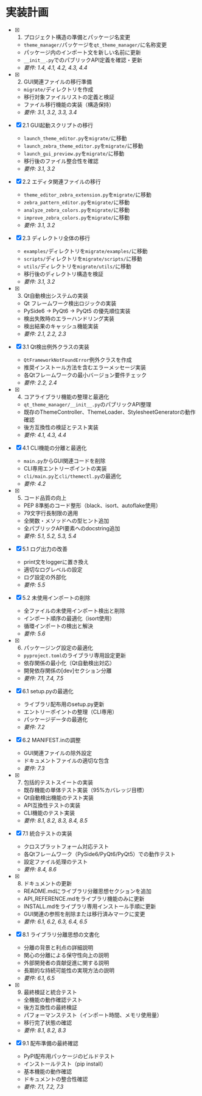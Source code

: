 # 実装計画

- [x] 1. プロジェクト構造の準備とパッケージ名変更
  - `theme_manager/`パッケージを`qt_theme_manager/`に名称変更
  - パッケージ内のインポート文を新しい名前に更新
  - `__init__.py`でのパブリックAPI定義を確認・更新
  - _要件: 1.4, 4.1, 4.2, 4.3, 4.4_

- [x] 2. GUI関連ファイルの移行準備
  - `migrate/`ディレクトリを作成
  - 移行対象ファイルリストの定義と検証
  - ファイル移行機能の実装（構造保持）
  - _要件: 3.1, 3.2, 3.3, 3.4_

- [x] 2.1 GUI起動スクリプトの移行
  - `launch_theme_editor.py`を`migrate/`に移動
  - `launch_zebra_theme_editor.py`を`migrate/`に移動
  - `launch_gui_preview.py`を`migrate/`に移動
  - 移行後のファイル整合性を確認
  - _要件: 3.1, 3.2_

- [x] 2.2 エディタ関連ファイルの移行
  - `theme_editor_zebra_extension.py`を`migrate/`に移動
  - `zebra_pattern_editor.py`を`migrate/`に移動
  - `analyze_zebra_colors.py`を`migrate/`に移動
  - `improve_zebra_colors.py`を`migrate/`に移動
  - _要件: 3.1, 3.2_

- [x] 2.3 ディレクトリ全体の移行
  - `examples/`ディレクトリを`migrate/examples/`に移動
  - `scripts/`ディレクトリを`migrate/scripts/`に移動
  - `utils/`ディレクトリを`migrate/utils/`に移動
  - 移行後のディレクトリ構造を検証
  - _要件: 3.1, 3.2_

- [x] 3. Qt自動検出システムの実装
  - Qt フレームワーク検出ロジックの実装
  - PySide6 → PyQt6 → PyQt5 の優先順位実装
  - 検出失敗時のエラーハンドリング実装
  - 検出結果のキャッシュ機能実装
  - _要件: 2.1, 2.2, 2.3_

- [x] 3.1 Qt検出例外クラスの実装
  - `QtFrameworkNotFoundError`例外クラスを作成
  - 推奨インストール方法を含むエラーメッセージ実装
  - 各Qtフレームワークの最小バージョン要件チェック
  - _要件: 2.2, 2.4_

- [x] 4. コアライブラリ機能の整理と最適化
  - `qt_theme_manager/__init__.py`のパブリックAPI整理
  - 既存のThemeController、ThemeLoader、StylesheetGeneratorの動作確認
  - 後方互換性の検証とテスト実装
  - _要件: 4.1, 4.3, 4.4_

- [x] 4.1 CLI機能の分離と最適化





  - `main.py`からGUI関連コードを削除
  - CLI専用エントリーポイントの実装
  - `cli/main.py`と`cli/themectl.py`の最適化
  - _要件: 4.2_

- [x] 5. コード品質の向上





  - PEP 8準拠のコード整形（black、isort、autoflake使用）
  - 79文字行長制限の適用
  - 全関数・メソッドへの型ヒント追加
  - 全パブリックAPI要素へのdocstring追加
  - _要件: 5.1, 5.2, 5.3, 5.4_

- [x] 5.1 ログ出力の改善


  - print文をloggerに置き換え
  - 適切なログレベルの設定
  - ログ設定の外部化
  - _要件: 5.5_

- [x] 5.2 未使用インポートの削除


  - 全ファイルの未使用インポート検出と削除
  - インポート順序の最適化（isort使用）
  - 循環インポートの検出と解決
  - _要件: 5.6_

- [x] 6. パッケージング設定の最適化








  - `pyproject.toml`のライブラリ専用設定更新
  - 依存関係の最小化（Qt自動検出対応）
  - 開発依存関係の[dev]セクション分離
  - _要件: 7.1, 7.4, 7.5_

- [x] 6.1 setup.pyの最適化


  - ライブラリ配布用のsetup.py更新
  - エントリーポイントの整理（CLI専用）
  - パッケージデータの最適化
  - _要件: 7.2_

- [x] 6.2 MANIFEST.inの調整





  - GUI関連ファイルの除外設定
  - ドキュメントファイルの適切な包含
  - _要件: 7.3_

- [x] 7. 包括的テストスイートの実装





  - 既存機能の単体テスト実装（95%カバレッジ目標）
  - Qt自動検出機能のテスト実装
  - API互換性テストの実装
  - CLI機能のテスト実装
  - _要件: 8.1, 8.2, 8.3, 8.4, 8.5_

- [x] 7.1 統合テストの実装


  - クロスプラットフォーム対応テスト
  - 各Qtフレームワーク（PySide6/PyQt6/PyQt5）での動作テスト
  - 設定ファイル処理のテスト
  - _要件: 8.4, 8.6_

- [x] 8. ドキュメントの更新





  - README.mdにライブラリ分離思想セクションを追加
  - API_REFERENCE.mdをライブラリ機能のみに更新
  - INSTALL.mdをライブラリ専用インストール手順に更新
  - GUI関連の参照を削除または移行済みマークに変更
  - _要件: 6.1, 6.2, 6.3, 6.4, 6.5_

- [x] 8.1 ライブラリ分離思想の文書化


  - 分離の背景と利点の詳細説明
  - 関心の分離による保守性向上の説明
  - 外部開発者の貢献促進に関する説明
  - 長期的な持続可能性の実現方法の説明
  - _要件: 6.1, 6.5_

- [x] 9. 最終検証と統合テスト










  - 全機能の動作確認テスト
  - 後方互換性の最終検証
  - パフォーマンステスト（インポート時間、メモリ使用量）
  - 移行完了状態の確認
  - _要件: 8.1, 8.2, 8.3_

- [x] 9.1 配布準備の最終確認


  - PyPI配布用パッケージのビルドテスト
  - インストールテスト（pip install）
  - 基本機能の動作確認
  - ドキュメントの整合性確認
  - _要件: 7.1, 7.2, 7.3_